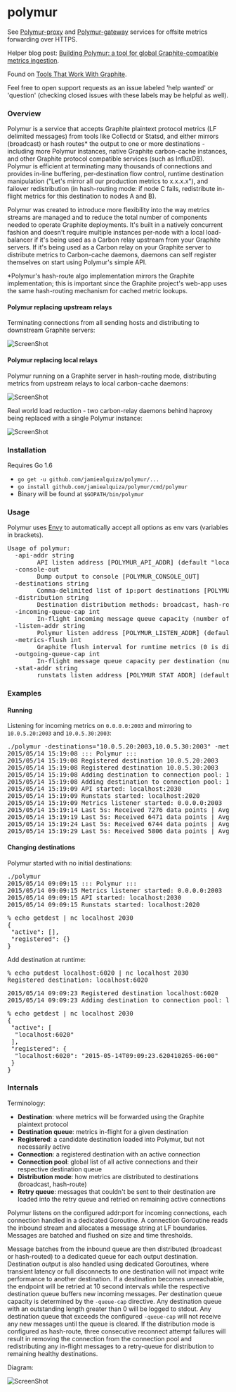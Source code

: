# polymur

See [Polymur-proxy](https://github.com/jamiealquiza/polymur/tree/master/cmd/polymur-proxy) and [Polymur-gateway](https://github.com/jamiealquiza/polymur/tree/master/cmd/polymur-gateway) services for offsite metrics forwarding over HTTPS.

Helper blog post: [Building Polymur: a tool for global Graphite-compatible metrics ingestion](https://grey-boundary.io/building-polymur/).

Found on [Tools That Work With Graphite](http://graphite.readthedocs.io/en/latest/tools.html).

Feel free to open support requests as an issue labeled 'help wanted' or 'question' (checking closed issues with these labels may be helpful as well).

### Overview

Polymur is a service that accepts Graphite plaintext protocol metrics (LF delimited messages) from tools like Collectd or Statsd, and either mirrors (broadcast) or hash routes* the output to one or more destinations - including more Polymur instances, native Graphite carbon-cache instances, and other Graphite protocol compatible services (such as InfluxDB). Polymur is efficient at terminating many thousands of connections and provides in-line buffering, per-destination flow control, runtime destination manipulation ("Let's mirror all our production metrics to x.x.x.x"), and failover redistribution (in hash-routing mode: if node C fails, redistribute in-flight metrics for this destination to nodes A and B).

Polymur was created to introduce more flexibility into the way metrics streams are managed and to reduce the total number of components needed to operate Graphite deployments. It's built in a natively concurrent fashion and doesn't require multiple instances per-node with a local load-balancer if it's being used as a Carbon relay upstream from your Graphite servers. If it's being used as a Carbon relay on your Graphite server to distribute metrics to Carbon-cache daemons, daemons can self register themselves on start using Polymur's simple API.

*Polymur's hash-route algo implementation mirrors the Graphite implementation; this is important since the Graphite project's web-app uses the same hash-routing mechanism for cached metric lookups.

#### Polymur replacing upstream relays

Terminating connections from all sending hosts and distributing to downstream Graphite servers:

![ScreenShot](https://raw.githubusercontent.com/jamiealquiza/catpics/master/polymur-relay1.png)

#### Polymur replacing local relays

Polymur running on a Graphite server in hash-routing mode, distributing metrics from upstream relays to local carbon-cache daemons:

![ScreenShot](https://raw.githubusercontent.com/jamiealquiza/catpics/master/polymur-relay0.png)

Real world load reduction - two carbon-relay daemons behind haproxy being replaced with a single Polymur instance:

![ScreenShot](https://raw.githubusercontent.com/jamiealquiza/catpics/master/carbon-relay-to-polymur.png)

### Installation

Requires Go 1.6

- `go get -u github.com/jamiealquiza/polymur/...`
- `go install github.com/jamiealquiza/polymur/cmd/polymur`
- Binary will be found at `$GOPATH/bin/polymur`

### Usage

Polymur uses [Envy](https://github.com/jamiealquiza/envy) to automatically accept all options as env vars (variables in brackets).

<pre>
Usage of polymur:
  -api-addr string
        API listen address [POLYMUR_API_ADDR] (default "localhost:2030")
  -console-out
        Dump output to console [POLYMUR_CONSOLE_OUT]
  -destinations string
        Comma-delimited list of ip:port destinations [POLYMUR_DESTINATIONS]
  -distribution string
        Destination distribution methods: broadcast, hash-route [POLYMUR_DISTRIBUTION] (default "broadcast")
  -incoming-queue-cap int
        In-flight incoming message queue capacity (number of data point batches [100 points max per batch]) [POLYMUR_INCOMING_QUEUE_CAP] (default 32768)
  -listen-addr string
        Polymur listen address [POLYMUR_LISTEN_ADDR] (default "0.0.0.0:2003")
  -metrics-flush int
        Graphite flush interval for runtime metrics (0 is disabled) [POLYMUR_METRICS_FLUSH]
  -outgoing-queue-cap int
        In-flight message queue capacity per destination (number of data points) [POLYMUR_OUTGOING_QUEUE_CAP] (default 4096)
  -stat-addr string
        runstats listen address [POLYMUR_STAT_ADDR] (default "localhost:2020")
</pre>

### Examples

#### Running

Listening for incoming metrics on `0.0.0.0:2003` and mirroring to `10.0.5.20:2003` and `10.0.5.30:2003`:
<pre>
./polymur -destinations="10.0.5.20:2003,10.0.5.30:2003" -metrics-flush=30 -"listen-addr=0.0.0.0:2003" -distribution="broadcast"
2015/05/14 15:19:08 ::: Polymur :::
2015/05/14 15:19:08 Registered destination 10.0.5.20:2003
2015/05/14 15:19:08 Registered destination 10.0.5.30:2003
2015/05/14 15:19:08 Adding destination to connection pool: 10.0.5.30:2003
2015/05/14 15:19:08 Adding destination to connection pool: 10.0.5.20:2003
2015/05/14 15:19:09 API started: localhost:2030
2015/05/14 15:19:09 Runstats started: localhost:2020
2015/05/14 15:19:09 Metrics listener started: 0.0.0.0:2003
2015/05/14 15:19:14 Last 5s: Received 7276 data points | Avg: 1455.20/sec.
2015/05/14 15:19:19 Last 5s: Received 6471 data points | Avg: 1294.20/sec.
2015/05/14 15:19:24 Last 5s: Received 6744 data points | Avg: 1348.80/sec.
2015/05/14 15:19:29 Last 5s: Received 5806 data points | Avg: 1161.20/sec.
</pre>

#### Changing destinations

Polymur started with no initial destinations:
<pre>
./polymur
2015/05/14 09:09:15 ::: Polymur :::
2015/05/14 09:09:15 Metrics listener started: 0.0.0.0:2003
2015/05/14 09:09:15 API started: localhost:2030
2015/05/14 09:09:15 Runstats started: localhost:2020
</pre>

<pre>
% echo getdest | nc localhost 2030
{
 "active": [],
 "registered": {}
}
</pre>

Add destination at runtime:
<pre>
% echo putdest localhost:6020 | nc localhost 2030          
Registered destination: localhost:6020
</pre>

<pre>
2015/05/14 09:09:23 Registered destination localhost:6020
2015/05/14 09:09:23 Adding destination to connection pool: localhost:6020
</pre>

<pre>
% echo getdest | nc localhost 2030
{
 "active": [
  "localhost:6020"
 ],
 "registered": {
  "localhost:6020": "2015-05-14T09:09:23.620410265-06:00"
 }
}
</pre>


### Internals

Terminology:

- **Destination**: where metrics will be forwarded using the Graphite plaintext protocol
- **Destination queue**: metrics in-flight for a given destination
- **Registered**: a candidate destination loaded into Polymur, but not necessarily active
- **Connection**: a registered destination with an active connection
- **Connection pool**: global list of all active connections and their respective destination queue
- **Distribution mode**: how metrics are distributed to destinations (broadcast, hash-route)
- **Retry queue**: messages that couldn't be sent to their destination are loaded into the retry queue and retried on remaining active connections

Polymur listens on the configured addr:port for incoming connections, each connection handled in a dedicated Goroutine. A connection Goroutine reads the inbound stream and allocates a message string at LF boundaries. Messages are batched and flushed on size and time thresholds.

Message batches from the inbound queue are then distributed (broadcast or hash-routed) to a dedicated queue for each output destination. Destination output is also handled using dedicated Goroutines, where transient latency or full disconnects to one destination will not impact write performance to another destination. If a destination becomes unreachable, the endpoint will be retried at 10 second intervals while the respective destination queue buffers new incoming messages. Per destination queue capacity is determined by the `-queue-cap` directive. Any destination queue with an outstanding length greater than 0 will be logged to stdout. Any destination queue that exceeds the configured `-queue-cap` will not receive any new messages until the queue is cleared. If the distribution mode is configured as hash-route, three consecutive reconnect attempt failures will result in removing the connection from the connection pool and redistributing any in-flight messages to a retry-queue for distribution to remaining healthy destinations.

Diagram:

![ScreenShot](https://raw.githubusercontent.com/jamiealquiza/catpics/master/polymur-internals.jpg)
